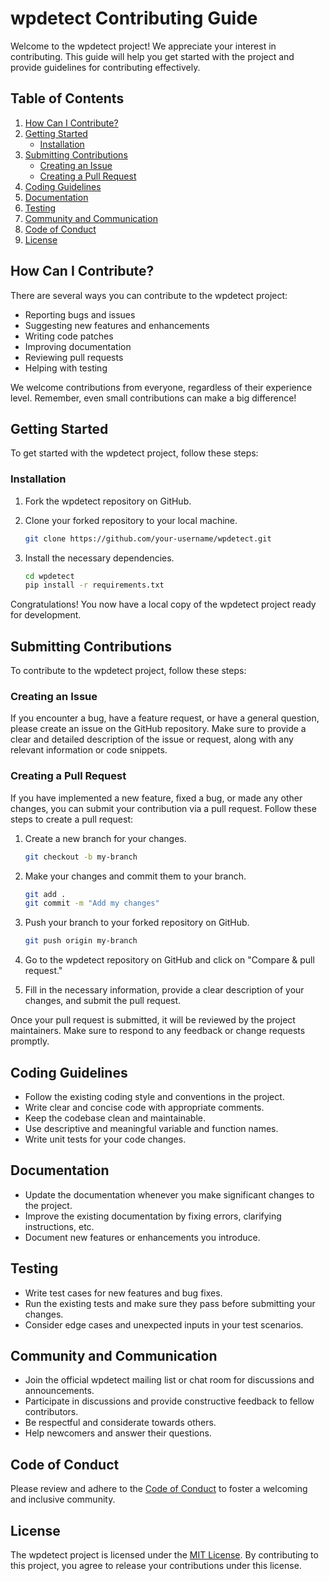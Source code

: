 # wpdetect Contributing Guide

Welcome to the wpdetect project! We appreciate your interest in contributing. This guide will help you get started with the project and provide guidelines for contributing effectively.

## Table of Contents

1. [How Can I Contribute?](#how-can-i-contribute)
2. [Getting Started](#getting-started)
    - [Installation](#installation)
3. [Submitting Contributions](#submitting-contributions)
    - [Creating an Issue](#creating-an-issue)
    - [Creating a Pull Request](#creating-a-pull-request)
4. [Coding Guidelines](#coding-guidelines)
5. [Documentation](#documentation)
6. [Testing](#testing)
7. [Community and Communication](#community-and-communication)
8. [Code of Conduct](#code-of-conduct)
9. [License](#license)

## How Can I Contribute?

There are several ways you can contribute to the wpdetect project:

- Reporting bugs and issues
- Suggesting new features and enhancements
- Writing code patches
- Improving documentation
- Reviewing pull requests
- Helping with testing

We welcome contributions from everyone, regardless of their experience level. Remember, even small contributions can make a big difference!

## Getting Started

To get started with the wpdetect project, follow these steps:

### Installation

1. Fork the wpdetect repository on GitHub.
2. Clone your forked repository to your local machine.

   ```bash
   git clone https://github.com/your-username/wpdetect.git
   ```

3. Install the necessary dependencies.

   ```bash
   cd wpdetect
   pip install -r requirements.txt
   ```

Congratulations! You now have a local copy of the wpdetect project ready for development.

## Submitting Contributions

To contribute to the wpdetect project, follow these steps:

### Creating an Issue

If you encounter a bug, have a feature request, or have a general question, please create an issue on the GitHub repository. Make sure to provide a clear and detailed description of the issue or request, along with any relevant information or code snippets.

### Creating a Pull Request

If you have implemented a new feature, fixed a bug, or made any other changes, you can submit your contribution via a pull request. Follow these steps to create a pull request:

1. Create a new branch for your changes.

   ```bash
   git checkout -b my-branch
   ```

2. Make your changes and commit them to your branch.

   ```bash
   git add .
   git commit -m "Add my changes"
   ```

3. Push your branch to your forked repository on GitHub.

   ```bash
   git push origin my-branch
   ```

4. Go to the wpdetect repository on GitHub and click on "Compare & pull request."

5. Fill in the necessary information, provide a clear description of your changes, and submit the pull request.

Once your pull request is submitted, it will be reviewed by the project maintainers. Make sure to respond to any feedback or change requests promptly.

## Coding Guidelines

- Follow the existing coding style and conventions in the project.
- Write clear and concise code with appropriate comments.
- Keep the codebase clean and maintainable.
- Use descriptive and meaningful variable and function names.
- Write unit tests for your code changes.

## Documentation

- Update the documentation whenever you make significant changes to the project.
- Improve the existing documentation by fixing errors, clarifying instructions, etc.
- Document new features or enhancements you introduce.

## Testing

- Write test cases for new features and bug fixes.
- Run the existing tests and make sure they pass before submitting your changes.
- Consider edge cases and unexpected inputs in your test scenarios.

## Community and Communication

- Join the official wpdetect mailing list or chat room for discussions and announcements.
- Participate in discussions and provide constructive feedback to fellow contributors.
- Be respectful and considerate towards others.
- Help newcomers and answer their questions.

## Code of Conduct

Please review and adhere to the [Code of Conduct](CODE_OF_CONDUCT.md) to foster a welcoming and inclusive community.

## License

The wpdetect project is licensed under the [MIT License](LICENSE.txt). By contributing to this project, you agree to release your contributions under this license.
